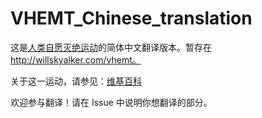 # VHEMT_Chinese_translation

这是[人类自愿灭绝运动](http://vhemt.org)的简体中文翻译版本。暂存在 http://willskyalker.com/vhemt。

关于这一运动，请参见：[维基百科](https://zh.wikipedia.org/zh/人类自愿灭绝运动)

欢迎参与翻译！请在 Issue 中说明你想翻译的部分。
